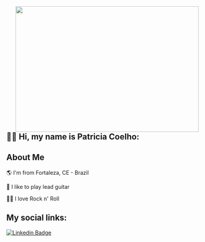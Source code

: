 <img align="right" width="480" height="329" src="https://i.pinimg.com/originals/4b/ae/e9/4baee94ad8634680ebd9cbf372f9888e.gif">


## 👋🏽  Hi, my name is Patricia Coelho:  


## About Me

🌎 I'm from Fortaleza, CE - Brazil

🎸 I like to play lead guitar

🤘🏽 I love Rock n' Roll



## My social links:


[![Linkedin Badge](https://img.shields.io/badge/-Linkedin-023DE3?style=flat-square&logo=Linkedin&logoColor=white&link=https://www.linkedin.com/in/matheusfalavigna/)](https://www.linkedin.com/in/patricia-coelho-93021615a/) 


